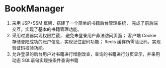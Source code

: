 # BookManager
1. 采用 JSP+SSM 框架，搭建了一个简单的书籍后台管理系统， 完成了前后端交互，实现了基本的书籍管理功能。
2. 采用过滤器实现权限拦截， 避免未登录用户非法访问页面； 客户端 Cookie 存储登陆成功的账户信息，实现记住密码功能； Redis 缓存所需验证码，实现验证码校验功能。
3. 允许登录的后台用户对书籍进行增删改查，查询的书籍进行分页显示，并采用动态 SQL语句实现按条件查询书籍
